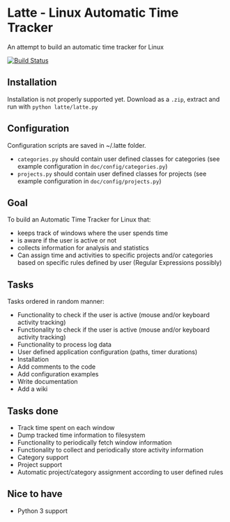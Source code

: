 Latte - Linux Automatic Time Tracker
============================

An attempt to build an automatic time tracker for Linux

[![Build Status](https://secure.travis-ci.org/flakas/Latte.png)](http://travis-ci.org/flakas/Latte)

Installation
------------

Installation is not properly supported yet. Download as a `.zip`, extract and run with `python latte/latte.py`

Configuration
-------------

Configuration scripts are saved in ~/.latte folder.

- `categories.py` should contain user defined classes for categories (see example configuration in `doc/config/categories.py`)
- `projects.py` should contain user defined classes for projects (see example configuration in `doc/config/projects.py`)


Goal
----

To build an Automatic Time Tracker for Linux that:

- keeps track of windows where the user spends time
- is aware if the user is active or not
- collects information for analysis and statistics
- Can assign time and activities to specific projects and/or categories based on
  specific rules defined by user (Regular Expressions possibly)

Tasks
-----

Tasks ordered in random manner:

- Functionality to check if the user is active (mouse and/or keyboard activity tracking)
- Functionality to check if the user is active (mouse and/or keyboard activity tracking)
- Functionality to process log data
- User defined application configuration (paths, timer durations)
- Installation
- Add comments to the code
- Add configuration examples
- Write documentation
- Add a wiki

Tasks done
----------

- Track time spent on each window
- Dump tracked time information to filesystem
- Functionality to periodically fetch window information
- Functionality to collect and periodically store activity information
- Category support
- Project support
- Automatic project/category assignment according to user defined rules

Nice to have
------------

- Python 3 support
